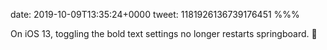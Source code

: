 date: 2019-10-09T13:35:24+0000
tweet: 1181926136739176451
%%%

On iOS 13, toggling the bold text settings no longer restarts springboard. 💜

